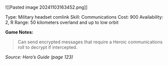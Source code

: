 ![[Pasted image 20241103163452.png]]

Type: Military headset comlink
Skill: Communications
Cost: 900
Availability: 2, R
Range: 50 kilometers overland and up to low orbit

**Game Notes:** 
> Can send encrypted messages that require a Heroic communications roll to decrypt if intercepted.

*Source: Hero’s Guide (page 123)*